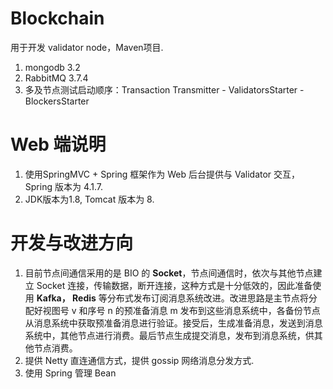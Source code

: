 # Blockchain
用于开发 validator node，Maven项目.
1. mongodb 3.2
2. RabbitMQ 3.7.4
3. 多及节点测试启动顺序：Transaction Transmitter - ValidatorsStarter - BlockersStarter

# Web 端说明
1. 使用SpringMVC + Spring 框架作为 Web 后台提供与 Validator 交互， Spring 版本为 4.1.7.
2. JDK版本为1.8, Tomcat 版本为 8.

# 开发与改进方向
1. 目前节点间通信采用的是 BIO 的 **Socket**，节点间通信时，依次与其他节点建立 Socket 连接，传输数据，断开连接，这种方式是十分低效的，因此准备使用 **Kafka， Redis** 等分布式发布订阅消息系统改进。改进思路是主节点将分配好视图号 v 和序号 n 的预准备消息 m 发布到这些消息系统中，各备份节点从消息系统中获取预准备消息进行验证。接受后，生成准备消息，发送到消息系统中，其他节点进行消费。最后节点生成提交消息，发布到消息系统，供其他节点消费。
2. 提供 Netty 直连通信方式，提供 gossip 网络消息分发方式.
3. 使用 Spring 管理 Bean
 
